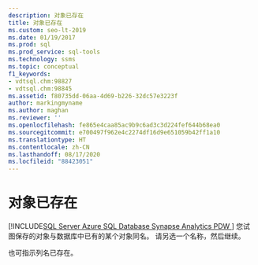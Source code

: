 ```yaml
---
description: 对象已存在
title: 对象已存在
ms.custom: seo-lt-2019
ms.date: 01/19/2017
ms.prod: sql
ms.prod_service: sql-tools
ms.technology: ssms
ms.topic: conceptual
f1_keywords:
- vdtsql.chm:98827
- vdtsql.chm:98845
ms.assetid: f80735dd-06aa-4d69-b226-32dc57e3223f
author: markingmyname
ms.author: maghan
ms.reviewer: ''
ms.openlocfilehash: fe865e4caa85ac9b9c6ad3c3d224fef644b68ea0
ms.sourcegitcommit: e700497f962e4c2274df16d9e651059b42ff1a10
ms.translationtype: HT
ms.contentlocale: zh-CN
ms.lasthandoff: 08/17/2020
ms.locfileid: "88423051"
---
```

# <a name="object-already-exists"></a>对象已存在
[!INCLUDE[SQL Server Azure SQL Database Synapse Analytics PDW ](../../includes/applies-to-version/sql-asdb-asdbmi-asa-pdw.md)]
您试图保存的对象与数据库中已有的某个对象同名。 请另选一个名称，然后继续。  
  
也可指示列名已存在。  
  
